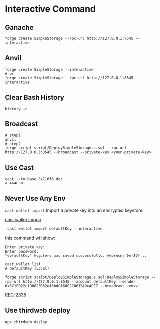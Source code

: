 # Interactive Command

## Ganache

```shell
forge create SimpleStorage --rpc-url http://127.0.0.1:7545 --interactive
```

## Anvil

```shell
forge create SimpleStorage --interactive
# or
forge create SimpleStorage --rpc-url http://127.0.0.1:8545 --interactive
```

## Clear Bash History

```shell
history -c
```

## Broadcast

```shell
# step1
anvil
# step2
forge script script/DeploySimpleStorage.s.sol --rpc-url http://127.0.0.1:8545 --broadcast --private-key <your-private-key>
```

## Use Cast

```shell
cast --to-base 0x716f6 dec
# 464630
```

## Never Use Any Env

`cast wallet import` Import a private key into an encrypted keystore.

[cast wallet import](https://book.getfoundry.sh/reference/cast/cast-wallet)

```shell
 cast wallet import defaultKey --interactive
```

this command will show:

```shell
Enter private key:
Enter password: 
"defaultKey" keystore was saved successfully. Address: 0xf39f...
```

```shell
cast wallet list
# defaultKey (Local)
```

```shell
forge script script/DeploySimpleStorage.s.sol:DeploySimpleStorage --rpc-url http://127.0.0.1:8545 --account defaultKey --sender 0x6C1FD22c1D8023B52eA6bdCA68E2C061249cACE7 --broadcast -vvvv
```

[REC-2335](https://eips.ethereum.org/EIPS/eip-2335)

## Use thirdweb deploy

```shell
npx thirdweb deploy
```

